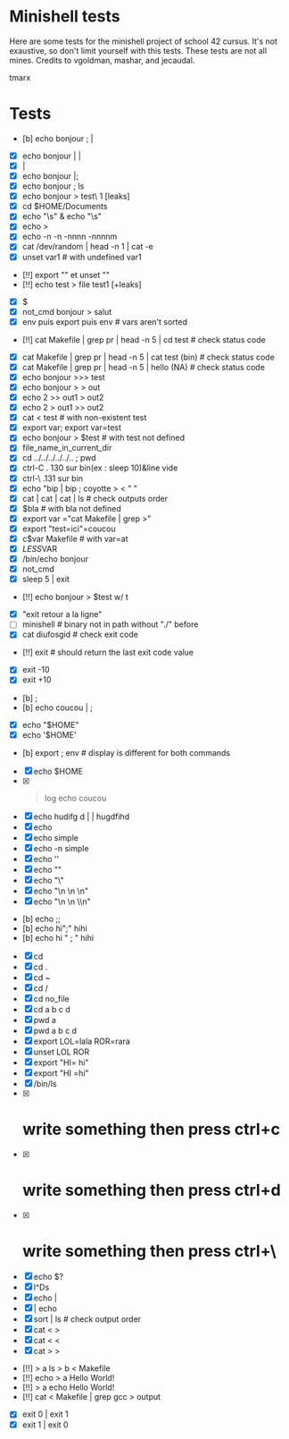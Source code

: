 # Minishell tests

Here are some tests for the minishell project of school 42 cursus. It's not exaustive, so don't limit yourself with this tests.
These tests are not all mines. Credits to vgoldman, mashar, and jecaudal.

tmarx
# Tests

- [b] echo bonjour ; |
- [x] echo bonjour | |
- [x] |
- [x] echo bonjour |;
- [x] echo bonjour \; ls
- [x] echo bonjour > test\ 1 [leaks]
- [x] cd $HOME/Documents
- [x] echo "\s" & echo "\\s"
- [x] echo \>
- [x] echo -n -n -nnnn -nnnnm
- [x] cat /dev/random | head -n 1 | cat -e
- [x] unset var1 # with undefined var1
- [!!]  export "" et unset ""
- [!!] echo test > file test1 [+leaks]
- [x] $
- [x] not_cmd bonjour > salut
- [x] env puis export puis env # vars aren't sorted
- [!!] cat Makefile | grep pr | head -n 5 | cd test # check status code
- [x] cat Makefile | grep pr | head -n 5 | cat test (bin) # check status code
- [x] cat Makefile | grep pr | head -n 5 | hello (NA) # check status code
- [x] echo bonjour >>> test
- [x] echo bonjour > > out
- [x] echo 2 >> out1 > out2
- [x] echo 2 > out1 >> out2
- [x] cat < test # with non-existent test
- [x] export var; export var=test
- [x] echo bonjour > $test # with test not defined
- [x] file_name_in_current_dir
- [x] cd ../../../../../.. ; pwd
- [x] ctrl-C . 130 sur bin(ex : sleep 10)&line vide
- [x] ctrl-\ .131 sur bin
- [x] echo "bip | bip ; coyotte > < \" "
- [x] cat | cat | cat | ls # check outputs order
- [x] $bla # with bla not defined
- [x] export var ="cat Makefile | grep >"
- [x] export "test=ici"=coucou
- [x] c$var Makefile # with var=at
- [x] $LESS$VAR
- [x] /bin/echo bonjour
- [x] not_cmd
- [x] sleep 5 | exit
- [!!] echo bonjour > $test w/ t
- [x] "exit retour a la ligne"
- [ ] minishell # binary not in path without "./" before
- [x] cat diufosgid # check exit code
- [!!] exit # should return the last exit code value
- [x] exit -10
- [x] exit +10
- [b] ;
- [b] echo coucou | ;
- [x] echo "$HOME"
- [x] echo '$HOME'
- [b] export ; env # display is different for both commands
- [x] echo \$HOME
- [x] > log echo coucou
- [x] echo hudifg d | | hugdfihd
- [x] echo
- [x] echo simple
- [x] echo -n simple
- [x] echo '\'
- [x] echo "\"
- [x] echo "\\"
- [x] echo "\n \n \n"
- [x] echo "\n \\n \\\n"
- [b] echo ;;
- [b] echo hi";" hihi
- [b] echo hi "   ;   " hihi
- [x] cd
- [x] cd .
- [x] cd ~
- [x] cd /
- [x] cd no_file
- [x] cd a b c d
- [x] pwd a
- [x] pwd a b c d
- [x] export LOL=lala ROR=rara
- [x] unset LOL ROR
- [x] export "HI= hi"
- [x] export "HI =hi"
- [x] /bin/ls
- [x] # write something then press ctrl+c
- [x] # write something then press ctrl+d
- [x] # write something then press ctrl+\
- [x] echo $?
- [x] l^Ds
- [x] echo |
- [x] | echo
- [x] sort | ls # check output order
- [x] cat < >
- [x] cat < <
- [x] cat > >
- [!!] > a ls > b < Makefile
- [!!] echo > a Hello World!
- [!!] > a echo Hello World!
- [!!] cat < Makefile | grep gcc > output
- [x] exit 0 | exit 1
- [x] exit 1 | exit 0
